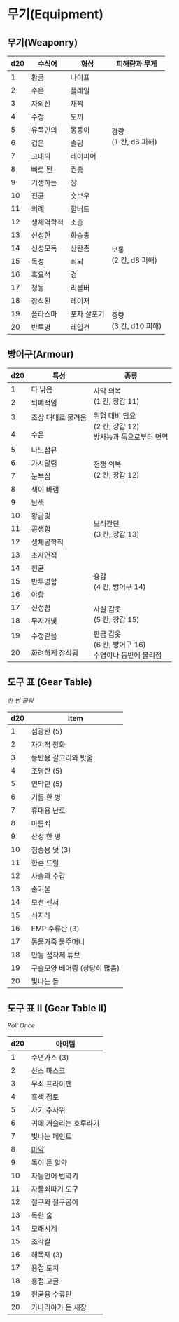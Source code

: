 # 무기(Equipment)
## 무기(Weaponry)
<table>
<thead><tr><th>d20</th><th>수식어</th><th>형상</th><th>피해량과 무게</th></th></thead>
<tr><td>1</td><td>황금</td><td>나이프</td><td rowspan="10">경량<br />(1 칸, d6 피해)</td></tr>
<tr><td>2</td><td>수은</td><td>플레일</td></tr>
<tr><td>3</td><td>자외선</td><td>채찍</td></tr>
<tr><td>4</td><td>수정</td><td>도끼</td></tr>
<tr><td>5</td><td>유목민의</td><td>몽둥이</td></tr>
<tr><td>6</td><td>검은</td><td>슬링</td></tr>
<tr><td>7</td><td>고대의</td><td>레이피어</td></tr>
<tr><td>8</td><td>뼈로 된</td><td>권총</td></tr>
<tr><td>9</td><td>기생하는</td><td>창</td></tr>
<tr><td>10</td><td>진균</td><td>숏보우</td></tr>
<tr><td>11</td><td>의례</td><td>할버드</td><td rowspan="8">보통<br />(2 칸, d8 피해)</td></tr>
<tr><td>12</td><td>생체역학적</td><td>소총</td></tr>
<tr><td>13</td><td>신성한</td><td>화승총</td></tr>
<tr><td>14</td><td>신성모독</td><td>산탄총</td></tr>
<tr><td>15</td><td>독성</td><td>쇠뇌</td></tr>
<tr><td>16</td><td>흑요석</td><td>검</td></tr>
<tr><td>17</td><td>청동</td><td>리볼버</td></tr>
<tr><td>18</td><td>장식된</td><td>레이저</td></tr>
<tr><td>19</td><td>플라스마</td><td>포자 살포기</td><td rowspan="2">중량<br />(3 칸, d10 피해)</td></tr>
<tr><td>20</td><td>반투명</td><td>레일건</td></tr>
</table>

## 방어구(Armour)
<table>
<thead><tr><th>d20</th><th>특성</th><th>종류</th></tr></thead>
<tr><td>1</td><td>다 낡음</td><td rowspan="2">사막 의복<br />(1 칸, 장갑 11)</td></tr>
<tr><td>2</td><td>퇴폐적임</td></tr>
<tr><td>3</td><td>조상 대대로 물려옴</td><td rowspan="2">위험 대비 담요<br />(2 칸, 장갑 12)<br />방사능과 독으로부터 면역</td></tr>
<tr><td>4</td><td>수은</td></tr>
<tr><td>5</td><td>나노섬유</td><td rowspan="4">전쟁 의복<br />(2 칸, 장갑 12)</td></tr>
<tr><td>6</td><td>가시달림</td></tr>
<tr><td>7</td><td>눈부심</td></tr>
<tr><td>8</td><td>색이 바램</td></tr>
<tr><td>9</td><td>남색</td><td rowspan="5">브리간딘<br />(3 칸, 장갑 13)</td></tr>
<tr><td>10</td><td>황금빛</td></tr>
<tr><td>11</td><td>공생함</td></tr>
<tr><td>12</td><td>생체공학적</td></tr>
<tr><td>13</td><td>초자연적</td></tr>
<tr><td>14</td><td>진균</td><td rowspan="3">흉갑<br />(4 칸, 방어구 14)</td></tr>
<tr><td>15</td><td>반투명함</td></tr>
<tr><td>16</td><td>야함</td></tr>
<tr><td>17</td><td>신성함</td><td rowspan="2">사실 갑옷<br />(5 칸, 장갑 15)</td></tr>
<tr><td>18</td><td>무지개빛</td></tr>
<tr><td>19</td><td>수정같음</td><td rowspan="2">판금 갑옷<br />(6 칸, 방어구 16)<br />수영이나 등반에 불리점</td></tr>
<tr><td>20</td><td>화려하게 장식됨</td></tr>
</table>

## 도구 표 (Gear Table)
_한 번 굴림_

<table>
<thead><th>d20</th><th>Item</th></thead>
<tr><td>1</td><td>섬광탄 (5)</td></tr>
<tr><td>2</td><td>자기적 장화</td></tr>
<tr><td>3</td><td>등반용 갈고리와 밧줄</td></tr>
<tr><td>4</td><td>조명탄 (5)</td></tr>
<tr><td>5</td><td>연막탄 (5)</td></tr>
<tr><td>6</td><td>기름 한 병</td></tr>
<tr><td>7</td><td>휴대용 난로</td></tr>
<tr><td>8</td><td>마름쇠</td></tr>
<tr><td>9</td><td>산성 한 병</td></tr>
<tr><td>10</td><td>짐승용 덫 (3)</td></tr>
<tr><td>11</td><td>한손 드릴</td></tr>
<tr><td>12</td><td>사슬과 수갑</td></tr>
<tr><td>13</td><td>손거울</td></tr>
<tr><td>14</td><td>모션 센서</td></tr>
<tr><td>15</td><td>쇠지레</td></tr>
<tr><td>16</td><td>EMP 수류탄 (3)</td></tr>
<tr><td>17</td><td>동물가죽 물주머니</td></tr>
<tr><td>18</td><td>만능 접착제 튜브</td></tr>
<tr><td>19</td><td>구슬모양 베어링 (상당히 많음)</td></tr>
<tr><td>20</td><td>빛나는 돌</td></tr>
</table>

## 도구 표 II (Gear Table II)
_Roll Once_

<table>
<thead><th>d20</th><th>아이템</th></thead>
<tr><td>1</td><td>수면가스 (3)</td></tr>
<tr><td>2</td><td>산소 마스크</td></tr>
<tr><td>3</td><td>무쇠 프라이팬</td></tr>
<tr><td>4</td><td>흑색 점토</td></tr>
<tr><td>5</td><td>사기 주사위</td></tr>
<tr><td>6</td><td>귀에 거슬리는 호루라기</td></tr>
<tr><td>7</td><td>빛나는 페인트</td></tr>
<tr><td>8</td><td><a href='#/referee-rules.md?id=drugs-of-vaarn'>마약</a></td></tr>
<tr><td>9</td><td>독이 든 알약</td></tr>
<tr><td>10</td><td>자동언어 번역기</td></tr>
<tr><td>11</td><td>자물쇠따기 도구</td></tr>
<tr><td>12</td><td>절구와 절구공이</td></tr>
<tr><td>13</td><td>독한 술</td></tr>
<tr><td>14</td><td>모래시계</td></tr>
<tr><td>15</td><td>조각칼</td></tr>
<tr><td>16</td><td>해독제 (3)</td></tr>
<tr><td>17</td><td>용접 토치</td></tr>
<tr><td>18</td><td>용접 고글</td></tr>
<tr><td>19</td><td>진균용 수류탄</td></tr>
<tr><td>20</td><td>카나리아가 든 새장</td></tr>
</table>
